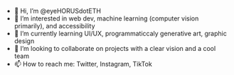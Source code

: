 - 👋 Hi, I’m @eyeHORUSdotETH
- 👀 I’m interested in web dev, machine learning (computer vision primarily), and accessibility
- 🌱 I’m currently learning UI/UX, programmaticcaly generative art, graphic design
- 💞️ I’m looking to collaborate on projects with a clear vision and a cool team
- 📫 How to reach me: Twitter, Instagram, TikTok 

<!---
eyeHORUSdotETH/eyeHORUSdotETH is a ✨ special ✨ repository because its `README.md` (this file) appears on your GitHub profile.
You can click the Preview link to take a look at your changes.
--->
